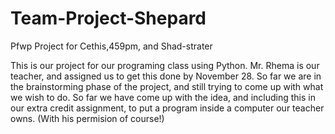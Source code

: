 Team-Project-Shepard
====================

Pfwp Project for Cethis,459pm, and Shad-strater

This is our project for our programing class using Python. Mr. Rhema is our teacher, and assigned us to get this done by November 28. So far we are in the brainstorming phase of the project, and still trying to come up with what we wish to do.
So far we have come up with the idea, and including this in our extra credit assignment, to put a program inside a computer our teacher owns. (With his permision of course!)
